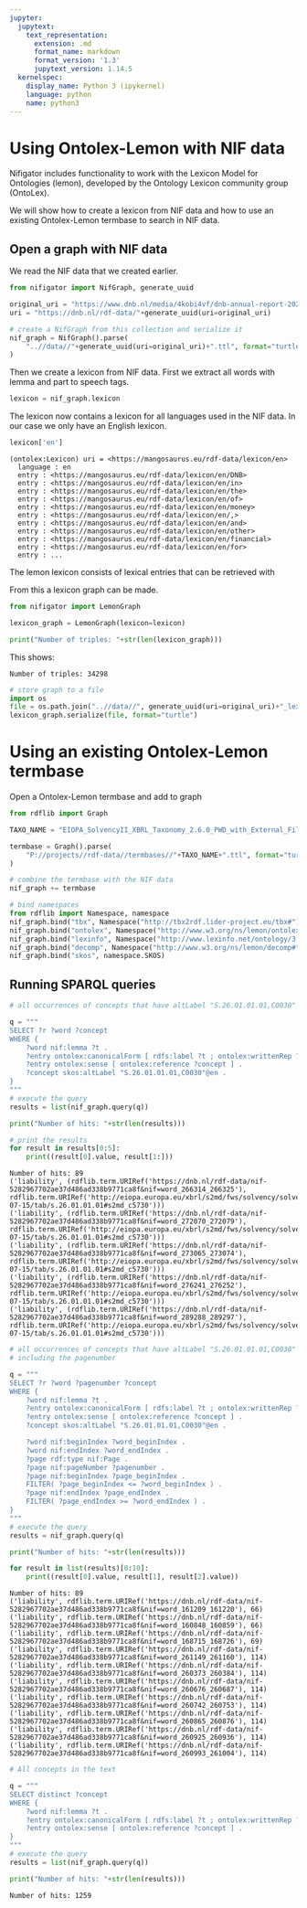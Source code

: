```yaml
---
jupyter:
  jupytext:
    text_representation:
      extension: .md
      format_name: markdown
      format_version: '1.3'
      jupytext_version: 1.14.5
  kernelspec:
    display_name: Python 3 (ipykernel)
    language: python
    name: python3
---
```



# Using Ontolex-Lemon with NIF data


Nifigator includes functionality to work with the Lexicon Model for Ontologies (lemon), developed by the Ontology Lexicon community group (OntoLex).

We will show how to create a lexicon from NIF data and how to use an existing Ontolex-Lemon termbase to search in NIF data.


## Open a graph with NIF data


We read the NIF data that we created earlier.

```python
from nifigator import NifGraph, generate_uuid

original_uri = "https://www.dnb.nl/media/4kobi4vf/dnb-annual-report-2021.pdf"
uri = "https://dnb.nl/rdf-data/"+generate_uuid(uri=original_uri)

# create a NifGraph from this collection and serialize it 
nif_graph = NifGraph().parse(
    "..//data//"+generate_uuid(uri=original_uri)+".ttl", format="turtle"
)
```

Then we create a lexicon from NIF data. First we extract all words with lemma and part to speech tags.

```python
lexicon = nif_graph.lexicon
```

The lexicon now contains a lexicon for all languages used in the NIF data. In our case we only have an English lexicon.

```python
lexicon['en']
```

```console
(ontolex:Lexicon) uri = <https://mangosaurus.eu/rdf-data/lexicon/en>
  language : en
  entry : <https://mangosaurus.eu/rdf-data/lexicon/en/DNB>
  entry : <https://mangosaurus.eu/rdf-data/lexicon/en/in>
  entry : <https://mangosaurus.eu/rdf-data/lexicon/en/the>
  entry : <https://mangosaurus.eu/rdf-data/lexicon/en/of>
  entry : <https://mangosaurus.eu/rdf-data/lexicon/en/money>
  entry : <https://mangosaurus.eu/rdf-data/lexicon/en/,>
  entry : <https://mangosaurus.eu/rdf-data/lexicon/en/and>
  entry : <https://mangosaurus.eu/rdf-data/lexicon/en/other>
  entry : <https://mangosaurus.eu/rdf-data/lexicon/en/financial>
  entry : <https://mangosaurus.eu/rdf-data/lexicon/en/for>
  entry : ...
```


The lemon lexicon consists of lexical entries that can be retrieved with


From this a lexicon graph can be made.

```python
from nifigator import LemonGraph

lexicon_graph = LemonGraph(lexicon=lexicon)
```

```python
print("Number of triples: "+str(len(lexicon_graph)))
```

This shows:

```console
Number of triples: 34298
```

```python
# store graph to a file
import os
file = os.path.join("..//data//", generate_uuid(uri=original_uri)+"_lexicon.ttl")
lexicon_graph.serialize(file, format="turtle")
```

# Using an existing Ontolex-Lemon termbase


Open a Ontolex-Lemon termbase and add to graph

```python
from rdflib import Graph

TAXO_NAME = "EIOPA_SolvencyII_XBRL_Taxonomy_2.6.0_PWD_with_External_Files"

termbase = Graph().parse(
    "P://projects//rdf-data//termbases//"+TAXO_NAME+".ttl", format="turtle"
)
```

```python
# combine the termbase with the NIF data
nif_graph += termbase
```

```python
# bind namespaces
from rdflib import Namespace, namespace
nif_graph.bind("tbx", Namespace("http://tbx2rdf.lider-project.eu/tbx#"))
nif_graph.bind("ontolex", Namespace("http://www.w3.org/ns/lemon/ontolex#"))
nif_graph.bind("lexinfo", Namespace("http://www.lexinfo.net/ontology/3.0/lexinfo#"))
nif_graph.bind("decomp", Namespace("http://www.w3.org/ns/lemon/decomp#"))
nif_graph.bind("skos", namespace.SKOS)
```

## Running SPARQL queries

```python
# all occurrences of concepts that have altLabel "S.26.01.01.01,C0030"

q = """
SELECT ?r ?word ?concept
WHERE {
    ?word nif:lemma ?t .
    ?entry ontolex:canonicalForm [ rdfs:label ?t ; ontolex:writtenRep ?r] .
    ?entry ontolex:sense [ ontolex:reference ?concept ] .
    ?concept skos:altLabel "S.26.01.01.01,C0030"@en .
}
"""
# execute the query
results = list(nif_graph.query(q))

print("Number of hits: "+str(len(results)))

# print the results
for result in results[0:5]:
    print((result[0].value, result[1:]))
```

```console
Number of hits: 89
('liability', (rdflib.term.URIRef('https://dnb.nl/rdf-data/nif-5282967702ae37d486ad338b9771ca8f&nif=word_266314_266325'), rdflib.term.URIRef('http://eiopa.europa.eu/xbrl/s2md/fws/solvency/solvency2/2021-07-15/tab/s.26.01.01.01#s2md_c5730')))
('liability', (rdflib.term.URIRef('https://dnb.nl/rdf-data/nif-5282967702ae37d486ad338b9771ca8f&nif=word_272070_272079'), rdflib.term.URIRef('http://eiopa.europa.eu/xbrl/s2md/fws/solvency/solvency2/2021-07-15/tab/s.26.01.01.01#s2md_c5730')))
('liability', (rdflib.term.URIRef('https://dnb.nl/rdf-data/nif-5282967702ae37d486ad338b9771ca8f&nif=word_273065_273074'), rdflib.term.URIRef('http://eiopa.europa.eu/xbrl/s2md/fws/solvency/solvency2/2021-07-15/tab/s.26.01.01.01#s2md_c5730')))
('liability', (rdflib.term.URIRef('https://dnb.nl/rdf-data/nif-5282967702ae37d486ad338b9771ca8f&nif=word_276241_276252'), rdflib.term.URIRef('http://eiopa.europa.eu/xbrl/s2md/fws/solvency/solvency2/2021-07-15/tab/s.26.01.01.01#s2md_c5730')))
('liability', (rdflib.term.URIRef('https://dnb.nl/rdf-data/nif-5282967702ae37d486ad338b9771ca8f&nif=word_289288_289297'), rdflib.term.URIRef('http://eiopa.europa.eu/xbrl/s2md/fws/solvency/solvency2/2021-07-15/tab/s.26.01.01.01#s2md_c5730')))
```

```python
# all occurrences of concepts that have altLabel "S.26.01.01.01,C0030"
# including the pagenumber

q = """
SELECT ?r ?word ?pagenumber ?concept
WHERE {
    ?word nif:lemma ?t .
    ?entry ontolex:canonicalForm [ rdfs:label ?t ; ontolex:writtenRep ?r] .
    ?entry ontolex:sense [ ontolex:reference ?concept ] .
    ?concept skos:altLabel "S.26.01.01.01,C0030"@en .

    ?word nif:beginIndex ?word_beginIndex .
    ?word nif:endIndex ?word_endIndex .
    ?page rdf:type nif:Page .
    ?page nif:pageNumber ?pagenumber .
    ?page nif:beginIndex ?page_beginIndex .
    FILTER( ?page_beginIndex <= ?word_beginIndex ) .
    ?page nif:endIndex ?page_endIndex .
    FILTER( ?page_endIndex >= ?word_endIndex ) .
}
"""
# execute the query
results = nif_graph.query(q)

print("Number of hits: "+str(len(results)))

for result in list(results)[0:10]:
    print((result[0].value, result[1], result[2].value))
```

```console
Number of hits: 89
('liability', rdflib.term.URIRef('https://dnb.nl/rdf-data/nif-5282967702ae37d486ad338b9771ca8f&nif=word_161209_161220'), 66)
('liability', rdflib.term.URIRef('https://dnb.nl/rdf-data/nif-5282967702ae37d486ad338b9771ca8f&nif=word_160848_160859'), 66)
('liability', rdflib.term.URIRef('https://dnb.nl/rdf-data/nif-5282967702ae37d486ad338b9771ca8f&nif=word_168715_168726'), 69)
('liability', rdflib.term.URIRef('https://dnb.nl/rdf-data/nif-5282967702ae37d486ad338b9771ca8f&nif=word_261149_261160'), 114)
('liability', rdflib.term.URIRef('https://dnb.nl/rdf-data/nif-5282967702ae37d486ad338b9771ca8f&nif=word_260373_260384'), 114)
('liability', rdflib.term.URIRef('https://dnb.nl/rdf-data/nif-5282967702ae37d486ad338b9771ca8f&nif=word_260676_260687'), 114)
('liability', rdflib.term.URIRef('https://dnb.nl/rdf-data/nif-5282967702ae37d486ad338b9771ca8f&nif=word_260742_260753'), 114)
('liability', rdflib.term.URIRef('https://dnb.nl/rdf-data/nif-5282967702ae37d486ad338b9771ca8f&nif=word_260865_260876'), 114)
('liability', rdflib.term.URIRef('https://dnb.nl/rdf-data/nif-5282967702ae37d486ad338b9771ca8f&nif=word_260925_260936'), 114)
('liability', rdflib.term.URIRef('https://dnb.nl/rdf-data/nif-5282967702ae37d486ad338b9771ca8f&nif=word_260993_261004'), 114)
```

```python
# All concepts in the text

q = """
SELECT distinct ?concept
WHERE {
    ?word nif:lemma ?t .
    ?entry ontolex:canonicalForm [ rdfs:label ?t ; ontolex:writtenRep ?r] .
    ?entry ontolex:sense [ ontolex:reference ?concept ] .
}
"""
# execute the query
results = list(nif_graph.query(q))

print("Number of hits: "+str(len(results)))
```

```console
Number of hits: 1259
```
